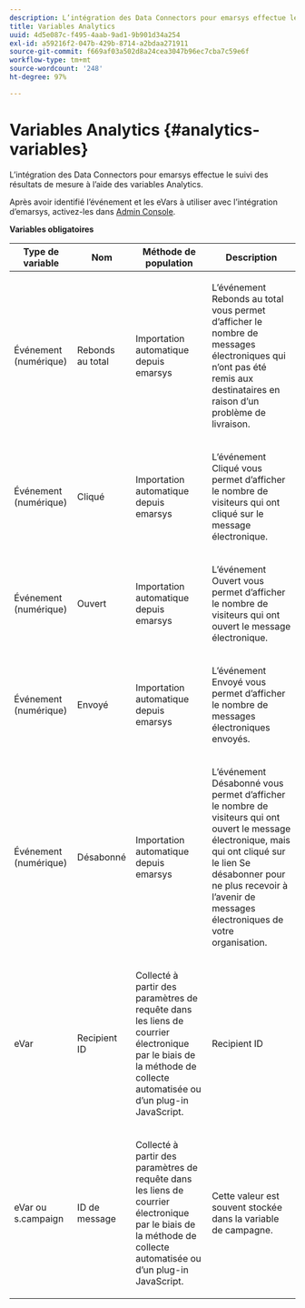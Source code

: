 ```yaml
---
description: L’intégration des Data Connectors pour emarsys effectue le suivi des résultats de mesure à l’aide des variables Analytics.
title: Variables Analytics
uuid: 4d5e087c-f495-4aab-9ad1-9b901d34a254
exl-id: a59216f2-047b-429b-8714-a2bdaa271911
source-git-commit: f669af03a502d8a24cea3047b96ec7cba7c59e6f
workflow-type: tm+mt
source-wordcount: '248'
ht-degree: 97%

---
```


# Variables Analytics {#analytics-variables}

L’intégration des Data Connectors pour emarsys effectue le suivi des résultats de mesure à l’aide des variables Analytics.

Après avoir identifié l’événement et les eVars à utiliser avec l’intégration d’emarsys, activez-les dans [Admin Console](https://experienceleague.adobe.com/docs/analytics/admin/admin-tools/c-admin-tools.html).

**Variables obligatoires**

<table id="table_5B8F3A1EB55D4BB48F669FB84C857256"> 
 <thead> 
  <tr> 
   <th colname="col1" class="entry"> Type de variable </th> 
   <th colname="col2" class="entry"> Nom </th> 
   <th colname="col3" class="entry"> Méthode de population </th> 
   <th colname="col4" class="entry"> Description </th> 
  </tr>
 </thead>
 <tbody> 
  <tr> 
   <td colname="col1"> Événement (numérique) </td> 
   <td colname="col2"> Rebonds au total </td> 
   <td colname="col3"> <p>Importation automatique depuis emarsys </p> </td> 
   <td colname="col4"> <p>L’événement Rebonds au total vous permet d’afficher le nombre de messages électroniques qui n’ont pas été remis aux destinataires en raison d’un problème de livraison. </p> </td> 
  </tr> 
  <tr> 
   <td colname="col1"> Événement (numérique) </td> 
   <td colname="col2"> Cliqué </td> 
   <td colname="col3"> <p>Importation automatique depuis emarsys </p> </td> 
   <td colname="col4"> <p>L’événement Cliqué vous permet d’afficher le nombre de visiteurs qui ont cliqué sur le message électronique. </p> </td> 
  </tr> 
  <tr> 
   <td colname="col1"> Événement (numérique) </td> 
   <td colname="col2"> Ouvert </td> 
   <td colname="col3"> <p>Importation automatique depuis emarsys </p> </td> 
   <td colname="col4"> <p>L’événement Ouvert vous permet d’afficher le nombre de visiteurs qui ont ouvert le message électronique. </p> </td> 
  </tr> 
  <tr> 
   <td colname="col1"> Événement (numérique) </td> 
   <td colname="col2"> Envoyé </td> 
   <td colname="col3"> <p>Importation automatique depuis emarsys </p> </td> 
   <td colname="col4"> <p>L’événement Envoyé vous permet d’afficher le nombre de messages électroniques envoyés. </p> </td> 
  </tr> 
  <tr> 
   <td colname="col1"> Événement (numérique) </td> 
   <td colname="col2"> Désabonné </td> 
   <td colname="col3"> <p>Importation automatique depuis emarsys </p> </td> 
   <td colname="col4"> <p>L’événement Désabonné vous permet d’afficher le nombre de visiteurs qui ont ouvert le message électronique, mais qui ont cliqué sur le lien Se désabonner pour ne plus recevoir à l’avenir de messages électroniques de votre organisation. </p> </td> 
  </tr> 
  <tr> 
   <td colname="col1"> eVar </td> 
   <td colname="col2"> Recipient ID </td> 
   <td colname="col3"> <p>Collecté à partir des paramètres de requête dans les liens de courrier électronique par le biais de la méthode de collecte automatisée ou d’un plug-in JavaScript. </p> </td> 
   <td colname="col4"> Recipient ID  </td> 
  </tr> 
  <tr> 
   <td colname="col1"> eVar ou s.campaign </td> 
   <td colname="col2"> ID de message </td> 
   <td colname="col3"> <p>Collecté à partir des paramètres de requête dans les liens de courrier électronique par le biais de la méthode de collecte automatisée ou d’un plug-in JavaScript. </p> </td> 
   <td colname="col4"> Cette valeur est souvent stockée dans la variable de campagne. </td> 
  </tr> 
 </tbody> 
</table>
